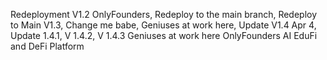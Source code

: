 Redeployment V1.2 OnlyFounders,
Redeploy to the main branch,
Redeploy to Main V1.3,
Change me babe,
Geniuses at work here,
Update V1.4 Apr 4,
Update 1.4.1,
V 1.4.2, 
V 1.4.3
Geniuses at work here 
OnlyFounders AI EduFi and DeFi Platform
